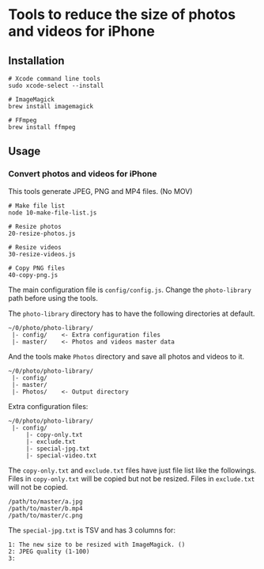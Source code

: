 # Tools to reduce the size of photos and videos for iPhone

## Installation

```
# Xcode command line tools
sudo xcode-select --install

# ImageMagick
brew install imagemagick

# FFmpeg
brew install ffmpeg
```

## Usage

### Convert photos and videos for iPhone

This tools generate JPEG, PNG and MP4 files. (No MOV)

```
# Make file list
node 10-make-file-list.js

# Resize photos
20-resize-photos.js

# Resize videos
30-resize-videos.js

# Copy PNG files
40-copy-png.js
```

The main configuration file is ```config/config.js```. Change the ```photo-library``` path before using the tools.

The ```photo-library``` directory has to have the following directories at default.

```
~/0/photo/photo-library/
 |- config/    <- Extra configuration files
 |- master/    <- Photos and videos master data
```

And the tools make ```Photos``` directory and save all photos and videos to it.

```
~/0/photo/photo-library/
 |- config/
 |- master/
 |- Photos/    <- Output directory
```

Extra configuration files:

```
~/0/photo/photo-library/
 |- config/
     |- copy-only.txt
     |- exclude.txt
     |- special-jpg.txt
     |- special-video.txt
```

The ```copy-only.txt``` and ```exclude.txt``` files have just file list like the followings. Files in ```copy-only.txt``` will be copied but not be resized. Files in ```exclude.txt``` will not be copied.

```
/path/to/master/a.jpg
/path/to/master/b.mp4
/path/to/master/c.png
```

The ```special-jpg.txt``` is TSV and has 3 columns for:

```
1: The new size to be resized with ImageMagick. ()
2: JPEG quality (1-100)
3: 
```

